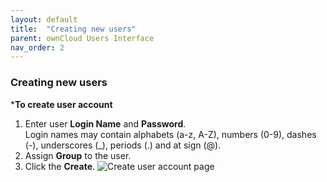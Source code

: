 ```yaml
---
layout: default
title:  "Creating new users"
parent: ownCloud Users Interface
nav_order: 2
---
```


### Creating new users

***To create user account**
1. Enter user **Login Name** and **Password**.<br>
Login names may contain alphabets (a-z, A-Z), numbers (0-9), dashes (-), underscores (_), periods (.) and at sign (@).
2. Assign **Group** to the user.
3. Click the **Create**.
![Create user account page](/images/Create_user_account.jpg)

